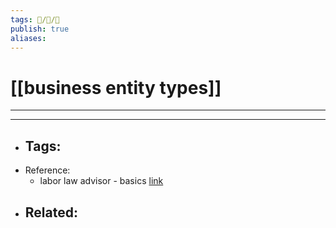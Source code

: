 ```yaml
---
tags: 🧠️/📝️/🌱️
publish: true
aliases: 
---
```


# [[business entity types]]

---



---

- Tags: 
	- 
- Reference:
	- labor law advisor - basics [link](https://www.youtube.com/watch?v=YDUYWC7Kf10)
- Related:
	- 
